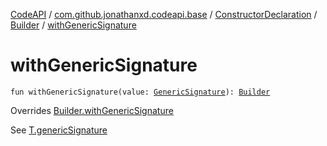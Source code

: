 [CodeAPI](../../../index.md) / [com.github.jonathanxd.codeapi.base](../../index.md) / [ConstructorDeclaration](../index.md) / [Builder](index.md) / [withGenericSignature](.)

# withGenericSignature

`fun withGenericSignature(value: `[`GenericSignature`](../../../com.github.jonathanxd.codeapi.generic/-generic-signature/index.md)`): `[`Builder`](index.md)

Overrides [Builder.withGenericSignature](../../-generic-signature-holder/-builder/with-generic-signature.md)

See [T.genericSignature](#)

